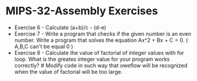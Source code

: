 # MIPS-32-Assembly Exercises

* Exercise 6 - Calculate (a+b)/c - (d-e)  
* Exercise 7 - Write a program that checks if the given number is an even number. Write a program that solves the equation Ax^2 + Bx + C = 0. ( A,B,C can't be equal 0 )  
* Exercise 8 - Calculate the value of factorial of integer values with for loop. What is the greates integer value for your program works correctly? # Modify code in such way that oweflow will be recognized when the value of factorial will be too large.  
